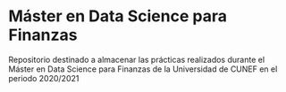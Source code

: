 # Máster en Data Science para Finanzas
Repositorio destinado a almacenar las prácticas realizados durante el Máster en Data Science para Finanzas de la Universidad de CUNEF en el periodo 2020/2021
